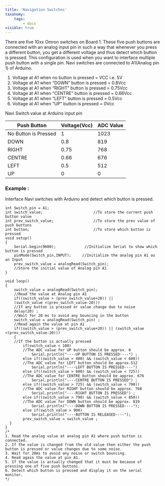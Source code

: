 ```yaml
---
title: 'Navigation Switches'
taxanomy:
    tags:
        - docs
visible: true
---
```

There are five 10xx Omron switches on Board 1. These five push buttons are connected with an analog input pin in such a way that whenever you press a different button, you get a different voltage and thus detect which button is pressed. This configuration is used when you want to interface multiple push button with a single pin. Navi switches are connected to A1(Analog pin 1) of Arduino.  
1. Voltage at A1 when no button is pressed = VCC i.e. 5V
2. Voltage at A1 when “DOWN” button is pressed = 0.8Vcc
3. Voltage at A1 when “RIGHT” button is pressed = 0.75Vcc
3. Voltage at A1 when “CENTRE” button is pressed = 0.66Vcc
3. Voltage at A1 when “LEFT” button is pressed = 0.5Vcc
3. Voltage at A1 when “UP” button is pressed = 0Vcc

Navi Switch value at Arduino input pin  

| Push Button | Voltage(Vcc) | ADC Value |
| ----------- | ------------ | --------- |
| No Button is Pressed | 1 | 1023 |
| DOWN | 0.8 | 819 |
| RIGHT | 0.75 | 768 |
| CENTRE | 0.66 | 676 |
| LEFT | 0.5 | 512 |
| UP | 0 | 0 |
### Example :
Interface Navi switches with Arduino and detect which button is pressed.
```arduino
int Switch_pin = A1;       
int switch_value;           		    //To store the current push button value 
int prev_switch_value;      		    //To store the prev value of push buttons
int button;                 		    //To store which button is pressed
void setup() 
{
    Serial.begin(9600);       	    //Initialize Serial to show which button is pressed
    pinMode(Switch_pin,INPUT);     //Initialize the analog pin A1 as an Input 
    prev_switch_value = analogRead(Switch_pin);      
    //Store the initial value of Analog pin A1
}

void loop() 
{
    switch_value = analogRead(Switch_pin); 
    //Read the value at Analog pin A1
    if((switch_value > (prev_switch_value+20)) ||
    (switch_value <(prev_switch_value-20)))     
    //If any button is pressed or value change due to noise 
    delay(20) ;             			
    //Wait for 20 ms to avoid any bouncing in the button 
    switch_value = analogRead(Switch_pin) ; 
    //Read again the value at pin A1
    if((switch_value > (prev_switch_value+20)) || (switch_value <(prev_switch_value-20)))
    {
    //If the button is actually pressed
        if(switch_value < 100) 	
        //The ADC value for UP button should be approx. 0
            Serial.println("----UP BUTTON IS PRESSED----") ; 
        else if((switch_value > 400) && (switch_value < 600))
        //The ADC value for LEFT button should be approx.512
            Serial.println("----LEFT BUTTON IS PRESSED----")
        else if((switch_value > 600) && (switch_value < 725))
        //The ADC value for CENTRE button should be approx. 676
            Serial.println("----CENTRE BUTTON IS PRESSED") ; 
        else if((switch_value > 725) && (switch_value < 790))
        //The ADC value for RIGHT button should be approx. 768
            Serial.println("----RIGHT BUTTON IS PRESSED") ; 
        else if((switch_value > 790) && (switch_value < 850))
        //The ADC value for DOWN button should be approx. 819
            Serial.println("----DOWN BUTTON IS PRESSED----"); 
        else if(switch_value > 900) 
            Serial.println("----BUTTON IS RELEASED----");    
        prev_switch_value = switch_value ;    
  }   
}
/*
1. Read the analog value at analog pin A1 where push button is connected. 
2. If the value is changed from the old value then either the push button is pressed or value changes due to some noise.
3. Wait for 20ms to avoid any noise or switch bouncing.
4. Read again the value at pin A1.
5. If the value is actually changed that it must be because of pressing one of five push buttons.
6. Detect which button is pressed and display it on the serial monitor. 
*/
```